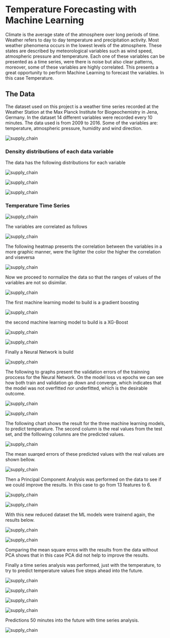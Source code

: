 # Temperature Forecasting with Machine Learning

Climate is the average state of the atmosphere over long periods of time. Weather refers to day to day temperature and precipitation activity. Most weather phenomena occurs in the lowest levels of the atmosphere. These states are described by meteorological variables such as wind speed, atmospheric pressure and temperature. 
Each one of these variables can be presented as a time series, were there is noise but also clear patterns, moreover, some of these variables are highly correlated. This presents a great opportunity to perform Machine Learning to forecast the variables. In this case Temperature. 

## The Data 

The dataset used on this project is a weather time series recorded at the Weather Station at the Max Planck Institute for Biogeochemistry in Jena, Germany. In the dataset 14 different variables were recorded every 10 minutes. The data used is from 2009 to 2016. Some of the variables are: temperature, atmospheric pressure, humidity and wind direction.

![supply_chain](/images/data.png)

### Density distributions of each data variable

The data has the following distributions for each variable

![supply_chain](/images/d_1.png)

![supply_chain](/images/d_2.png)

![supply_chain](/images/d_3.png)

### Temperature Time Series

![supply_chain](/images/temp.png)

The variables are correlated as follows

![supply_chain](/images/corr.png)

The following heatmap presents the correlation between the variables in a more graphic manner, were the lighter the color the higher the correlation and viseversa

![supply_chain](/images/heat.png)

Now we proceed to normalize the data so that the ranges of values of the variables are not so disimilar.

![supply_chain](/images/normalization.png)

The first machine learning model to build is a gradient boosting

![supply_chain](/images/gradient_boosting.png)

the second machine learning model to build is a XG-Boost

![supply_chain](/images/xg_boost.png)

![supply_chain](/images/xg_boost_feature_importance.png)

Finally a Neural Network is build

![supply_chain](/images/neural_net.png)

The following to graphs present the validation errors of the trainning proccess for the Neural Network. On the model loss vs epochs we can see how both train and validation go down and converge, which indicates that the model was not overfitted nor underfitted, which is the desirable outcome. 

![supply_chain](/images/neural_net_res1.png)

![supply_chain](/images/neural_net_res2.png)

The following chart shows the result for the three machine learning models, to predict temperature. The second column is the real values from the test set, and the folllowing columns are the predicted values. 

![supply_chain](/images/ml_model_results.png)

The mean suarqed errors of these predicted values with the real values are shown bellow.

![supply_chain](/images/ml_model_results2.png)

Then a Principal Component Analysis was performed on the data to see if we could improve the results. In this case to go from 13 features to 6.

![supply_chain](/images/pca.png)

![supply_chain](/images/pca2.png)

With this new reduced dataset the ML models were trainend again, the results below.

![supply_chain](/images/pca_results1.png)

![supply_chain](/images/pca_results2.png)

Comparing the mean square erros with the results from the data without PCA shows that in this case PCA did not help to improve the results.

Finally a time series analysis was performed, just with the temperature, to try to predict temperature values five steps ahead into the future.

![supply_chain](/images/arima_noise.png)

![supply_chain](/images/arima_trend.png)

![supply_chain](/images/arima1.png)

![supply_chain](/images/arima2.png)

Predictions 50 minutes into the future with time series analysis.

![supply_chain](/images/arima3.png)



